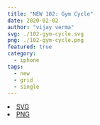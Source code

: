```yaml
---
title: "NEW 102: Gym Cycle"
date: 2020-02-02
author: "vijay verma"
svg: ./102-gym-cycle.svg
png: ./102-gym-cycle.png
featured: true
category:
  - iphone
tags:
  - new
  - grid
  - single
---
```

<li><a href="./102-gym-cycle.svg" download className="btn-svg">SVG</a></li>
<li><a href="/102-gym-cycle.png" download className="btn-png">PNG</a></li>
